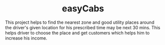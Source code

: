 <h1 align="center">easyCabs</h1>
<p> This project helps to find the nearest zone and good utility places around the driver's given location for his prescribed time may be next 30 mins. 
This helps driver to choose the place and get customers which helps him to increase his income.
</p>
